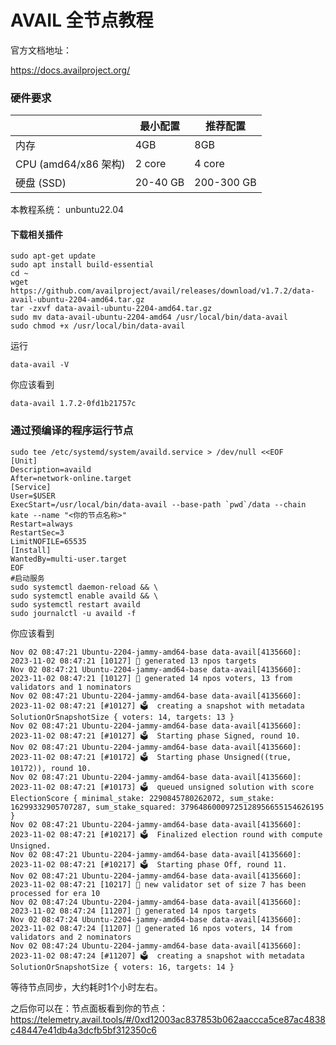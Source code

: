 # AVAIL 全节点教程

官方文档地址：

https://docs.availproject.org/

### 硬件要求

|                      | 最小配置 | 推荐配置   |
| -------------------- | -------- | ---------- |
| 内存                 | 4GB      | 8GB        |
| CPU (amd64/x86 架构) | 2 core   | 4 core     |
| 硬盘 (SSD)           | 20-40 GB | 200-300 GB |

本教程系统： unbuntu22.04

#### 下载相关插件

```
sudo apt-get update
sudo apt install build-essential
cd ~
wget https://github.com/availproject/avail/releases/download/v1.7.2/data-avail-ubuntu-2204-amd64.tar.gz
tar -zxvf data-avail-ubuntu-2204-amd64.tar.gz
sudo mv data-avail-ubuntu-2204-amd64 /usr/local/bin/data-avail
sudo chmod +x /usr/local/bin/data-avail
```

运行

```
data-avail -V
```

你应该看到

```
data-avail 1.7.2-0fd1b21757c
```

### 通过预编译的程序运行节点

```
sudo tee /etc/systemd/system/availd.service > /dev/null <<EOF
[Unit]
Description=availd
After=network-online.target
[Service]
User=$USER
ExecStart=/usr/local/bin/data-avail --base-path `pwd`/data --chain kate --name "<你的节点名称>"
Restart=always
RestartSec=3
LimitNOFILE=65535
[Install]
WantedBy=multi-user.target
EOF
#启动服务
sudo systemctl daemon-reload && \
sudo systemctl enable availd && \
sudo systemctl restart availd
sudo journalctl -u availd -f
```

你应该看到

```
Nov 02 08:47:21 Ubuntu-2204-jammy-amd64-base data-avail[4135660]: 2023-11-02 08:47:21 [10127] 💸 generated 13 npos targets
Nov 02 08:47:21 Ubuntu-2204-jammy-amd64-base data-avail[4135660]: 2023-11-02 08:47:21 [10127] 💸 generated 14 npos voters, 13 from validators and 1 nominators
Nov 02 08:47:21 Ubuntu-2204-jammy-amd64-base data-avail[4135660]: 2023-11-02 08:47:21 [#10127] 🗳  creating a snapshot with metadata SolutionOrSnapshotSize { voters: 14, targets: 13 }
Nov 02 08:47:21 Ubuntu-2204-jammy-amd64-base data-avail[4135660]: 2023-11-02 08:47:21 [#10127] 🗳  Starting phase Signed, round 10.
Nov 02 08:47:21 Ubuntu-2204-jammy-amd64-base data-avail[4135660]: 2023-11-02 08:47:21 [#10172] 🗳  Starting phase Unsigned((true, 10172)), round 10.
Nov 02 08:47:21 Ubuntu-2204-jammy-amd64-base data-avail[4135660]: 2023-11-02 08:47:21 [#10173] 🗳  queued unsigned solution with score ElectionScore { minimal_stake: 2290845780262072, sum_stake: 16299332905707287, sum_stake_squared: 37964860009725128956655154626195 }
Nov 02 08:47:21 Ubuntu-2204-jammy-amd64-base data-avail[4135660]: 2023-11-02 08:47:21 [#10217] 🗳  Finalized election round with compute Unsigned.
Nov 02 08:47:21 Ubuntu-2204-jammy-amd64-base data-avail[4135660]: 2023-11-02 08:47:21 [#10217] 🗳  Starting phase Off, round 11.
Nov 02 08:47:21 Ubuntu-2204-jammy-amd64-base data-avail[4135660]: 2023-11-02 08:47:21 [10217] 💸 new validator set of size 7 has been processed for era 10
Nov 02 08:47:24 Ubuntu-2204-jammy-amd64-base data-avail[4135660]: 2023-11-02 08:47:24 [11207] 💸 generated 14 npos targets
Nov 02 08:47:24 Ubuntu-2204-jammy-amd64-base data-avail[4135660]: 2023-11-02 08:47:24 [11207] 💸 generated 16 npos voters, 14 from validators and 2 nominators
Nov 02 08:47:24 Ubuntu-2204-jammy-amd64-base data-avail[4135660]: 2023-11-02 08:47:24 [#11207] 🗳  creating a snapshot with metadata SolutionOrSnapshotSize { voters: 16, targets: 14 }

```

等待节点同步，大约耗时1个小时左右。

之后你可以在：节点面板看到你的节点：https://telemetry.avail.tools/#/0xd12003ac837853b062aaccca5ce87ac4838c48447e41db4a3dcfb5bf312350c6